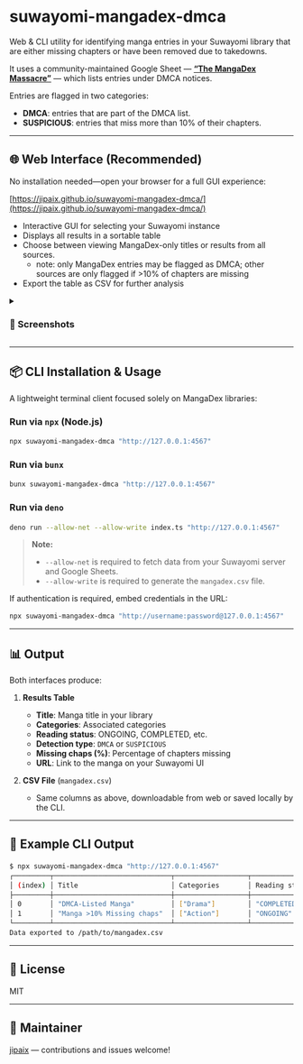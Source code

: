 # suwayomi-mangadex-dmca

Web & CLI utility for identifying manga entries in your Suwayomi library that
are either missing chapters or have been removed due to takedowns.

It uses a community-maintained Google Sheet —
[**“The MangaDex Massacre”**](https://docs.google.com/spreadsheets/d/1vxvAHxmLLgAEEq-jWbDw5fxHMdz1N_PNWe3OPXtrin0)
— which lists entries under DMCA notices.

Entries are flagged in two categories:

- **DMCA**: entries that are part of the DMCA list.
- **SUSPICIOUS**: entries that miss more than 10% of their chapters.

---

## 🌐 Web Interface (Recommended)

No installation needed—open your browser for a full GUI experience:

[https://jipaix.github.io/suwayomi-mangadex-dmca/](https://jipaix.github.io/suwayomi-mangadex-dmca/)

- Interactive GUI for selecting your Suwayomi instance
- Displays all results in a sortable table
- Choose between viewing MangaDex-only titles or results from all sources.
  - note: only MangaDex entries may be flagged as DMCA; other sources are only
    flagged if >10% of chapters are missing
- Export the table as CSV for further analysis

<details>
  <summary><h3>📸 Screenshots</h3></summary>

<br/>

![Step 1](./docs/step1.png)\
_Step 1: Open the interface and select your Suwayomi instance_

<br/>

![Step 2](./docs/step2.png)\
_Step 2: Select the Google Sheet source (or use the one by default)_

<br/>

![Step 3](./docs/step3.png)\
_Step 3: Explore the list_

</details>

---

## 📦 CLI Installation & Usage

A lightweight terminal client focused solely on MangaDex libraries:

### Run via `npx` (Node.js)

```bash
npx suwayomi-mangadex-dmca "http://127.0.0.1:4567"
```

### Run via `bunx`

```bash
bunx suwayomi-mangadex-dmca "http://127.0.0.1:4567"
```

### Run via `deno`

```bash
deno run --allow-net --allow-write index.ts "http://127.0.0.1:4567"
```

> **Note:**
>
> - `--allow-net` is required to fetch data from your Suwayomi server and Google
>   Sheets.
> - `--allow-write` is required to generate the `mangadex.csv` file.

If authentication is required, embed credentials in the URL:

```bash
npx suwayomi-mangadex-dmca "http://username:password@127.0.0.1:4567"
```

---

## 📊 Output

Both interfaces produce:

1. **Results Table**

   - **Title**: Manga title in your library
   - **Categories**: Associated categories
   - **Reading status**: ONGOING, COMPLETED, etc.
   - **Detection type**: `DMCA` or `SUSPICIOUS`
   - **Missing chaps (%)**: Percentage of chapters missing
   - **URL**: Link to the manga on your Suwayomi UI

2. **CSV File** (`mangadex.csv`)

   - Same columns as above, downloadable from web or saved locally by the CLI.

---

## 🧪 Example CLI Output

```bash
$ npx suwayomi-mangadex-dmca "http://127.0.0.1:4567"
┌─────────┬─────────────────────────────┬──────────────────┬──────────────────┬────────────────┬─────────────────────────┬────────────────────────────────────────┐
│ (index) │ Title                       │ Categories       │ Reading status   │ Detection type │ Missing chaps (%)       │ URL                                    │
├─────────┼─────────────────────────────┼──────────────────┼──────────────────┼────────────────┼─────────────────────────┼────────────────────────────────────────┤
│ 0       │ "DMCA-Listed Manga"         │ ["Drama"]        │ "COMPLETED"      │ "DMCA"         │ 100.00                  │ "http://127.0.0.1:4567/manga/11111"    │
│ 1       │ "Manga >10% Missing chaps"  │ ["Action"]       │ "ONGOING"        │ "SUSPICIOUS"   │ 41.20                   │ "http://127.0.0.1:4567/manga/22222"    │
└─────────┴─────────────────────────────┴──────────────────┴──────────────────┴────────────────┴─────────────────────────┴────────────────────────────────────────┘
Data exported to /path/to/mangadex.csv
```

---

## 📄 License

MIT

---

## 👤 Maintainer

[jipaix](https://github.com/jipaix) — contributions and issues welcome!
